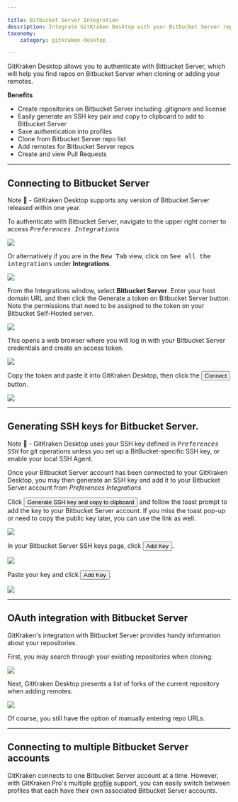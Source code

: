 ```yaml
---

title: Bitbucket Server Integration
description: Integrate GitKraken Desktop with your Bitbucket Server repository by following these steps.
taxonomy:
    category: gitkraken-desktop

---
```


GitKraken Desktop allows you to authenticate with Bitbucket Server, which will help you find repos on Bitbucket Server when cloning or adding your remotes.

**Benefits**

* Create repositories on Bitbucket Server including .gitignore and license
* Easily generate an SSH key pair and copy to clipboard to add to Bitbucket Server
* Save authentication into profiles
* Clone from Bitbucket Server repo list
* Add remotes for Bitbucket Server repos
* Create and view Pull Requests

***

## Connecting to Bitbucket Server

<div class='callout callout'>
    <p>Note 📝 - GitKraken Desktop supports any version of Bitbucket Server released within one year.</p>
</div>

To authenticate with Bitbucket Server, navigate to the upper right corner to access <kbd><i> <i class="fas fa-cog"></i> Preferences    <i class='fa fa-caret-right'></i>     Integrations</i></kbd>

<img src="/wp-content/uploads/preferences.png" srcset="/wp-content/uploads/preferences@2x.png" class="img-bordered img-responsive center">

Or alternatively if you are in the <kbd>New Tab</kbd> view, click on <kbd>See all the integrations</kbd> under <strong>Integrations</strong>.

<img src="/wp-content/uploads/gkc-newtab-integrations.png" srcset="/wp-content/uploads/gkc-newtab-integrations@2x.png" class="img-bordered img-responsive center">

From the Integrations window, select **Bitbucket Server**. Enter your host domain URL and then click the Generate a token on Bitbucket Server button. Note the permissions that need to be assigned to the token on your Bitbucket Self-Hosted server.

<img src="/wp-content/uploads/preferences-authentication-bitbucket-server.png" srcset="/wp-content/uploads/preferences-authentication-bitbucket-server@2x.png 2x" class="img-responsive center img-bordered">

This opens a web browser where you will log in with your Bitbucket Server credentials and create an access token.

<img src='/wp-content/uploads/BitbucketServerPAT.png' class="img-responsive center img-bordered">

Copy the token and paste it into GitKraken Desktop, then click the <button class='button button--success button--ui button--nolink'>Connect</span></button> button.

<img src="/wp-content/uploads/bitbucket-server-connected.png" srcset="/wp-content/uploads/bitbucket-server-connected@2x.png 2x" class="img-responsive center img-bordered">

***
## Generating SSH keys for Bitbucket Server.
<div class='callout callout'>
    <p>Note 📝 - GitKraken Desktop uses your SSH key defined in <kbd><i>Preferences  <i class='fa fa-caret-right'></i>  SSH</i></kbd> for git operations unless you set up a BitBucket-specific SSH key, or enable your local SSH Agent.</p>
</div>

Once your Bitbucket Server account has been connected to your GitKraken Desktop, you may then generate an SSH key and add it to your Bitbucket Server account from <em class='context-menu'>Preferences     <i class='fa fa-caret-right'></i>    Integrations</em>

Click <button class='button button--success button--ui button--nolink'>Generate SSH key and copy to clipboard</span></button> and follow the toast prompt to add the key to your Bitbucket Server account. If you miss the toast pop-up or need to copy the public key later, you can use the link as well.

<img src='/wp-content/uploads/bitbucket-server-SSHkey.png' class="img-responsive center img-bordered">

In your Bitbucket Server SSH keys page, click <button class='button button--primary button--ui button--nolink'>Add Key</span></button>.

<img src='/wp-content/uploads/bitbucket-server-add-key.png' class="img-responsive center img-bordered">

Paste your key and click <button class='button button--primary button--ui button--nolink'>Add Key</span></button>.

<img src="/wp-content/uploads/bitbucket-server-SSHkey-add.png" srcset="/wp-content/uploads/bitbucket-server-SSHkey-add@2x.png 2x" class="img-responsive center img-bordered">

***
## OAuth integration with Bitbucket Server
GitKraken's integration with Bitbucket Server provides handy information about your repositories.

First, you may search through your existing repositories when cloning:

<img src="/wp-content/uploads/bitbucket-server-clone-menu.png" srcset="/wp-content/uploads/bitbucket-server-clone-menu@2x.png 2x" class="img-responsive center img-bordered">

Next, GitKraken Desktop presents a list of forks of the current repository when adding remotes:

<img src="/wp-content/uploads/bitbucket-server-add-remote.png" class="img-responsive center img-bordered">

Of course, you still have the option of manually entering repo URLs.

***

## Connecting to multiple Bitbucket Server accounts

GitKraken connects to one Bitbucket Server account at a time. However, with GitKraken Pro's multiple <a href="/start-here/profiles">profile</a> support, you can easily switch between profiles that each have their own associated Bitbucket Server accounts.
